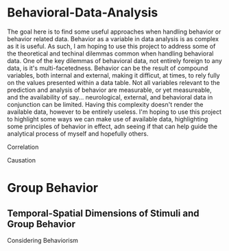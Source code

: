 # Behavioral-Data-Analysis

The goal here is to find some useful approaches when handling behavior or behavior related data. Behavior as a variable in data analysis is as complex as it is useful. As such, I am hoping to use this project to address some of the theoretical and techinal dilemmas common when handling behavioral data. One of the key dilemmas of behavioral data, not entirely foreign to any data, is it's multi-facetedness. Behavior can be the result of compound variables, both internal and external, making it difficut, at times, to rely fully on the values presented within a data table. Not all variables relevant to the prediction and analysis of behavior are measurable, or yet measureable, and the availability of say... neurological, external, and behavioral data in conjunction can be limited. Having this complexity doesn't render the available data, however to be entirely useless. I'm hoping to use this project to highlight some ways we can make use of available data, highlighting some principles of behavior in effect, adn seeing if that can help guide the analytical process of myself and hopefully others. 

Correlation

Causation

# Group Behavior

## Temporal-Spatial Dimensions of Stimuli and Group Behavior



Considering Behaviorism

